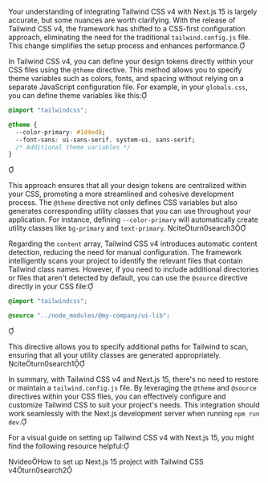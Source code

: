 Your understanding of integrating Tailwind CSS v4 with Next.js 15 is largely accurate, but some nuances are worth clarifying. With the release of Tailwind CSS v4, the framework has shifted to a CSS-first configuration approach, eliminating the need for the traditional `tailwind.config.js` file. This change simplifies the setup process and enhances performance.

In Tailwind CSS v4, you can define your design tokens directly within your CSS files using the `@theme` directive. This method allows you to specify theme variables such as colors, fonts, and spacing without relying on a separate JavaScript configuration file. For example, in your `globals.css`, you can define theme variables like this:


```css
@import "tailwindcss";

@theme {
  --color-primary: #1d4ed8;
  --font-sans: ui-sans-serif, system-ui, sans-serif;
  /* Additional theme variables */
}
```


This approach ensures that all your design tokens are centralized within your CSS, promoting a more streamlined and cohesive development process. The `@theme` directive not only defines CSS variables but also generates corresponding utility classes that you can use throughout your application. For instance, defining `--color-primary` will automatically create utility classes like `bg-primary` and `text-primary`. citeturn0search3

Regarding the `content` array, Tailwind CSS v4 introduces automatic content detection, reducing the need for manual configuration. The framework intelligently scans your project to identify the relevant files that contain Tailwind class names. However, if you need to include additional directories or files that aren't detected by default, you can use the `@source` directive directly in your CSS file:


```css
@import "tailwindcss";

@source "../node_modules/@my-company/ui-lib";
```


This directive allows you to specify additional paths for Tailwind to scan, ensuring that all your utility classes are generated appropriately. citeturn0search1

In summary, with Tailwind CSS v4 and Next.js 15, there's no need to restore or maintain a `tailwind.config.js` file. By leveraging the `@theme` and `@source` directives within your CSS files, you can effectively configure and customize Tailwind CSS to suit your project's needs. This integration should work seamlessly with the Next.js development server when running `npm run dev`.

For a visual guide on setting up Tailwind CSS v4 with Next.js 15, you might find the following resource helpful:

videoHow to set up Next.js 15 project with Tailwind CSS v4turn0search2 